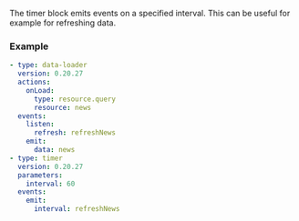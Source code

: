 The timer block emits events on a specified interval. This can be useful for example for refreshing
data.

### Example

```yaml
- type: data-loader
  version: 0.20.27
  actions:
    onLoad:
      type: resource.query
      resource: news
  events:
    listen:
      refresh: refreshNews
    emit:
      data: news
- type: timer
  version: 0.20.27
  parameters:
    interval: 60
  events:
    emit:
      interval: refreshNews
```
